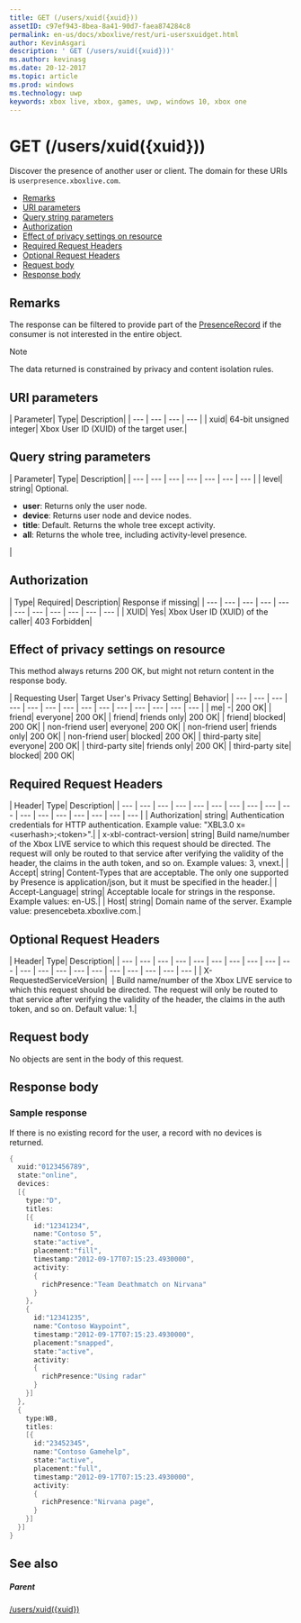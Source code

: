 ```yaml
---
title: GET (/users/xuid({xuid}))
assetID: c97ef943-8bea-8a41-90d7-faea874284c8
permalink: en-us/docs/xboxlive/rest/uri-usersxuidget.html
author: KevinAsgari
description: ' GET (/users/xuid({xuid}))'
ms.author: kevinasg
ms.date: 20-12-2017
ms.topic: article
ms.prod: windows
ms.technology: uwp
keywords: xbox live, xbox, games, uwp, windows 10, xbox one
---
```



# GET (/users/xuid({xuid}))
Discover the presence of another user or client.
The domain for these URIs is `userpresence.xboxlive.com`.

  * [Remarks](#ID4EV)
  * [URI parameters](#ID4EDB)
  * [Query string parameters](#ID4EOB)
  * [Authorization](#ID4E4C)
  * [Effect of privacy settings on resource](#ID4EAE)
  * [Required Request Headers](#ID4EVH)
  * [Optional Request Headers](#ID4E1BAC)
  * [Request body](#ID4E1CAC)
  * [Response body](#ID4EFDAC)

<a id="ID4EV"></a>


## Remarks

The response can be filtered to provide part of the [PresenceRecord](../../json/json-presencerecord.md) if the consumer is not interested in the entire object.

> [!NOTE] 
> The data returned is constrained by privacy and content isolation rules.



<a id="ID4EDB"></a>

 
## URI parameters

| Parameter| Type| Description|
| --- | --- | --- | --- |
| xuid| 64-bit unsigned integer| Xbox User ID (XUID) of the target user.|

<a id="ID4EOB"></a>


## Query string parameters

| Parameter| Type| Description|
| --- | --- | --- | --- | --- | --- | --- |
| level| string| Optional. <ul><li><b>user</b>: Returns only the user node.</li><li><b>device</b>: Returns user node and device nodes.</li><li><b>title</b>: Default. Returns the whole tree except activity.</li><li><b>all</b>: Returns the whole tree, including activity-level presence.</li></ul> |

<a id="ID4E4C"></a>


## Authorization

| Type| Required| Description| Response if missing|
| --- | --- | --- | --- | --- | --- | --- | --- | --- | --- | --- |
| XUID| Yes| Xbox User ID (XUID) of the caller| 403 Forbidden|

<a id="ID4EAE"></a>


## Effect of privacy settings on resource

This method always returns 200 OK, but might not return content in the response body.

| Requesting User| Target User's Privacy Setting| Behavior|
| --- | --- | --- | --- | --- | --- | --- | --- | --- | --- | --- | --- | --- | --- |
| me| -| 200 OK|
| friend| everyone| 200 OK|
| friend| friends only| 200 OK|
| friend| blocked| 200 OK|
| non-friend user| everyone| 200 OK|
| non-friend user| friends only| 200 OK|
| non-friend user| blocked| 200 OK|
| third-party site| everyone| 200 OK|
| third-party site| friends only| 200 OK|
| third-party site| blocked| 200 OK|

<a id="ID4EVH"></a>


## Required Request Headers

| Header| Type| Description|
| --- | --- | --- | --- | --- | --- | --- | --- | --- | --- | --- | --- | --- | --- | --- | --- | --- |
| Authorization| string| Authentication credentials for HTTP authentication. Example value: "XBL3.0 x=&lt;userhash>;&lt;token>".|
| x-xbl-contract-version| string| Build name/number of the Xbox LIVE service to which this request should be directed. The request will only be routed to that service after verifying the validity of the header, the claims in the auth token, and so on. Example values: 3, vnext.|
| Accept| string| Content-Types that are acceptable. The only one supported by Presence is application/json, but it must be specified in the header.|
| Accept-Language| string| Acceptable locale for strings in the response. Example values: en-US.|
| Host| string| Domain name of the server. Example value: presencebeta.xboxlive.com.|

<a id="ID4E1BAC"></a>


## Optional Request Headers

| Header| Type| Description|
| --- | --- | --- | --- | --- | --- | --- | --- | --- | --- | --- | --- | --- | --- | --- | --- | --- | --- | --- | --- |
| X-RequestedServiceVersion|  | Build name/number of the Xbox LIVE service to which this request should be directed. The request will only be routed to that service after verifying the validity of the header, the claims in the auth token, and so on. Default value: 1.|

<a id="ID4E1CAC"></a>


## Request body

No objects are sent in the body of this request.

<a id="ID4EFDAC"></a>


## Response body

<a id="ID4ELDAC"></a>


### Sample response

If there is no existing record for the user, a record with no devices is returned.


```cpp
{
  xuid:"0123456789",
  state:"online",
  devices:
  [{
    type:"D",
    titles:
    [{
      id:"12341234",
      name:"Contoso 5",
      state:"active",
      placement:"fill",
      timestamp:"2012-09-17T07:15:23.4930000",
      activity:
      {
        richPresence:"Team Deathmatch on Nirvana"
      }
    },
    {
      id:"12341235",
      name:"Contoso Waypoint",
      timestamp:"2012-09-17T07:15:23.4930000",
      placement:"snapped",
      state:"active",
      activity:
      {
        richPresence:"Using radar"
      }
    }]
  },
  {
    type:W8,
    titles:
    [{
      id:"23452345",
      name:"Contoso Gamehelp",
      state:"active",
      placement:"full",
      timestamp:"2012-09-17T07:15:23.4930000",
      activity:
      {
        richPresence:"Nirvana page",
      }
    }]
  }]
}

```


<a id="ID4EXDAC"></a>


## See also

<a id="ID4EZDAC"></a>


##### Parent

[/users/xuid({xuid})](uri-usersxuid.md)
